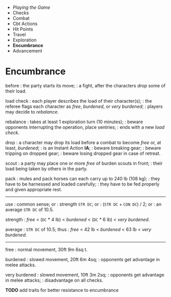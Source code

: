 
<!-- .margin.compass -->
* _Playing the Game_
* Checks
* Combat
* Cbt Actions
* Hit Points
* Travel
* Exploration
* **Encumbrance**
* Advancement


# Encumbrance

before
: the party starts its move;
: a fight, after the characters _drop_ some of their load.

load check
: each player describes the load of their character(s);
: the referee flags each character as _free_, _burdened_, or _very burdened_;
: players may decide to _rebalance_.

rebalance
: takes at least 1 exploration turn (10 minutes);
: beware opponents interrupting the operation, place sentries;
: ends with a new _load check_.

drop
: a character may drop its load before a combat to become _free_ or, at least, _burdened_;
: is an Instant Action **IA**;
: beware breaking gear;
: beware tripping on dropped gear;
: beware losing dropped gear in case of retreat.

scout
: a party may place one or more _free_ of burden scouts in front;
: their load being taken by others in the party.

pack
: mules and pack horses can each carry up to 240 lb (108 kg);
: they have to be harnessed and loaded carefully;
: they have to be fed properly and given appropriate rest.

<hr/>

use
: common sense; or
: strength `STR DC`; or
: (`STR DC` + `CON DC`) / 2; or
: an average `STR DC` of 10.5.

strength
: _free_ < (`DC` * 4 lb) < _burdened_ < (`DC` * 6 lb) < _very burdened_.

average
: `STR DC` of 10.5; thus
: _free_ < 42 lb < _burdened_ < 63 lb < _very burdened_.

<hr/>

free
: normal movement, 30ft 9m 6sq t.

burdened
: slowed movement, 20ft 6m 4sq;
: opponents get advantage in melee attacks.

very burdened
: slowed movement, 10ft 3m 2sq;
: opponents get advantage in melee attacks;
: disadvantage on all checks.

<!-- RETURN -->

**TODO** add traits for better resistance to encumbrance

